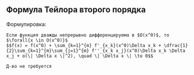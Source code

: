 ## Формула Тейлора второго порядка
Формулировка:
```spoiler-markdown
Если функция дважды непрерывно дифференцируема в $O(x^0)$, то $\forall{x \in O(x^0)}$
$$f(x) = f(x^0) + \sum_{k=1}^{m} f'_{x_k}(x^0)\Delta x_k + \dfrac{1}{2}\sum_{k=1}^{m}\sum_{j=1}^{m} f''_{x_k x_j}(x^0)\Delta x_k \Delta x_j + o(\| \Delta x \|^2), \quad \| \Delta x \| \to 0$$

Д-во не требуется
```
